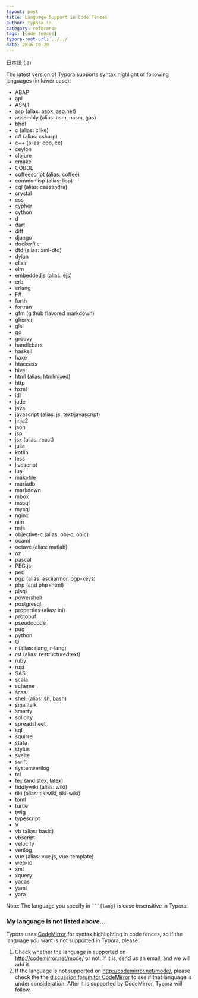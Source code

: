 ```yaml
---
layout: post
title: Language Support in Code Fences
author: typora.io
category: reference
tags: [code fences]
typora-root-url: ../../
date: 2016-10-20
---
```


[日本語 (ja)](/ja/Code-Fences-Language-Support/)

The latest version of Typora supports syntax highlight of following languages (in lower case):

- ABAP
- apl
- ASN.1
- asp (alias: aspx, asp.net)
- assembly (alias: asm, nasm, gas)
- bhdl
- c (alias: clike)
- c# (alias: csharp)
- c++ (alias: cpp, cc)
- ceylon
- clojure
- cmake
- COBOL
- coffeescript (alias: coffee)
- commonlisp (alias: lisp)
- cql (alias: cassandra)
- crystal
- css
- cypher
- cython
- d
- dart
- diff
- django
- dockerfile
- dtd (alias: xml-dtd)
- dylan
- elixir
- elm
- embeddedjs (alias: ejs)
- erb
- erlang
- F#
- forth
- fortran
- gfm (github flavored markdown)
- gherkin
- glsl
- go
- groovy
- handlebars
- haskell
- haxe
- htaccess
- hive
- html (alias: htmlmixed)
- http
- hxml
- idl
- jade
- java
- javascript (alias: js, text/javascript)
- jinja2
- json
- jsp
- jsx (alias: react)
- julia
- kotlin
- less
- livescript
- lua
- makefile
- mariadb
- markdown
- mbox
- mssql
- mysql
- nginx
- nim
- nsis
- objective-c (alias: obj-c, objc)
- ocaml
- octave (alias: matlab)
- oz
- pascal
- PEG.js
- perl
- pgp (alias: asciiarmor, pgp-keys)
- php (and php+html)
- plsql
- powershell
- postgresql
- properties (alias: ini)
- protobuf
- pseudocode
- pug
- python
- Q
- r (alias: rlang, r-lang)
- rst (alias: restructuredtext)
- ruby
- rust
- SAS
- scala
- scheme
- scss
- shell (alias: sh, bash)
- smalltalk
- smarty
- solidity
- spreadsheet
- sql
- squirrel
- stata
- stylus
- svelte
- swift
- systemverilog
- tcl
- tex (and stex, latex)
- tiddlywiki (alias: wiki)
- tiki (alias: tikiwiki, tiki-wiki)
- toml
- turtle
- twig
- typescript
- V
- vb (alias: basic)
- vbscript
- velocity
- verilog
- vue (alias: vue.js, vue-template)
- web-idl
- xml
- xquery
- yacas
- yaml
- yara

Note: The language you specify in <code>```{lang}</code> is case insensitive in Typora.

### My language is not listed above...

Typora uses [CodeMirror](http://codemirror.net/) for syntax highlighting in code fences, so if the language you want is not supported in Typora, please:

1. Check whether the language is supported on <http://codemirror.net/mode/> or not. If it is, send us an email, and we will add  it.
2. If the language is not supported on <http://codemirror.net/mode/>, please check the the [discussion forum for CodeMirror](https://discuss.codemirror.net/) to see if that language is under consideration. After it is supported by CodeMirror, Typora will follow.
